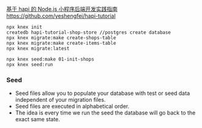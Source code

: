 [基于 hapi 的 Node.js 小程序后端开发实践指南](https://juejin.im/book/6844733741424705550)
https://github.com/yeshengfei/hapi-tutorial

```
npx knex init
createdb hapi-tutorial-shop-store //postgres create database
npx knex migrate:make create-shops-table
npx knex migrate:make create-items-table
npx knex migrate:latest

npx knex seed:make 01-init-shops
npx knex seed:run
```

### Seed

- Seed files allow you to populate your database with test or seed data independent of your migration files.
- Seed files are executed in alphabetical order.
- The idea is every time we run the seed the database will go back to the exact same state.
